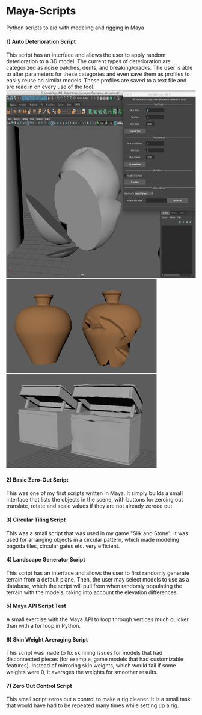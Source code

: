 # Maya-Scripts
Python scripts to aid with modeling and rigging in Maya

#### 1) Auto Deterioration Script

This script has an interface and allows the user to apply random deterioration to a 3D model. The current types of deterioration are categorized as noise patches, dents, and breaking/cracks. The user is able to alter parameters for these categories and even save them as profiles to easily reuse on similar models. These profiles are saved to a text file and are read in on every use of the tool.
<img src="https://github.com/eyzhou123/Maya-Scripts/blob/master/example_images/deteriorate3.png" alt="Drawing" width="800" height="500"/>
<img src="https://github.com/eyzhou123/Maya-Scripts/blob/master/example_images/deteriorate1.png" alt="Drawing" width="400" height="250"/> <img src="https://github.com/eyzhou123/Maya-Scripts/blob/master/example_images/deteriorate2.png" alt="Drawing" width="400" height="250"/>

#### 2) Basic Zero-Out Script

This was one of my first scripts written in Maya. It simply builds a small interface that lists the objects in the scene, with buttons for zeroing out translate, rotate and scale values if they are not already zeroed out.

#### 3) Circular Tiling Script

This was a small script that was used in my game "Silk and Stone". It was used for arranging objects in a circular pattern, which made modeling pagoda tiles, circular gates etc. very efficient. 

#### 4) Landscape Generator Script

This script has an interface and allows the user to first randomly generate terrain from a default plane. Then, the user may select models to use as a database, which the script will pull from when randomly populating the terrain with the models, taking into account the elevation differences. 

#### 5) Maya API Script Test

A small exercise with the Maya API to loop through vertices much quicker than with a for loop in Python.

#### 6) Skin Weight Averaging Script

This script was made to fix skinning issues for models that had disconnected pieces (for example, game models that had customizable features). Instead of mirroring skin weights, which would fail if some weights were 0, it averages the weights for smoother results.

#### 7) Zero Out Control Script

This small script zeros out a control to make a rig cleaner. It is a small task that would have had to be repeated many times while setting up a rig.
